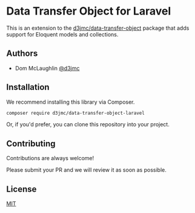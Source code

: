 
# Data Transfer Object for Laravel

This is an extension to the [d3jmc/data-transfer-object](https://github.com/d3jmc/data-transfer-object) package that adds support for Eloquent models and collections.


## Authors

- Dom McLaughlin [@d3jmc](https://www.github.com/d3jmc)


## Installation

We recommend installing this library via Composer.

```bash
composer require d3jmc/data-transfer-object-laravel
```

Or, if you'd prefer, you can clone this repository into your project.


## Contributing

Contributions are always welcome!

Please submit your PR and we will review it as soon as possible.


## License

[MIT](https://choosealicense.com/licenses/mit/)